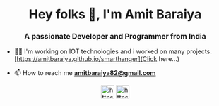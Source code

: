 <h1 align="center">Hey folks 👋, I'm Amit Baraiya</h1>
<h3 align="center">A passionate Developer and Programmer from India</h3>

- 👨‍💻 I'm working on IOT technologies and i worked on many projects.
     [https://amitbaraiya.github.io/smarthanger](Click here...)

- 📫 How to reach me **amitbaraiya82@gmail.com**

<p align="center">
<a href="https://www.linkedin.com/in/amit-baraiya-7375b61aa/" target="blank"><img align="center" src="https://cdn.jsdelivr.net/npm/simple-icons@3.0.1/icons/linkedin.svg" alt="https://www.linkedin.com/in/amit-baraiya-7375b61aa/" height="30" width="30" /></a>
<a href="https://www.instagram.com/_.amit1/" target="blank"><img align="center" src="https://cdn.jsdelivr.net/npm/simple-icons@3.0.1/icons/instagram.svg" alt="https://www.instagram.com/_.amit1/" height="30" width="30" /></a>
</p>
